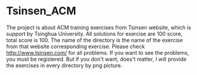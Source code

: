 # Tsinsen_ACM
The project is about ACM training exercises from Tsinsen website, which is support by Tsinghua University.
All solutions for exercise are 100 score, total score is 100. The name of the directory is the name 
of the exercise from that website corresponding exercise. Please check http://www.tsinsen.com/ for
all problems. If you want to see the problems, you must be registered. But if you don't want, does't 
matter, I will provide the exercises in every directory by png picture.
